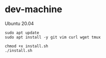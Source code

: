 # dev-machine

Ubuntu 20.04

```
sudo apt update
sudo apt install -y git vim curl wget tmux
```

```
chmod +x install.sh
./install.sh
```
